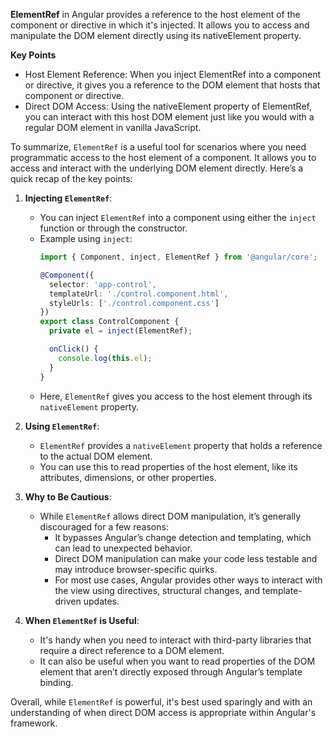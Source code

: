 **ElementRef** in Angular provides a reference to the host element of the component or directive in which it's injected. It allows you to access and manipulate the DOM element directly using its nativeElement property.

**Key Points**
- Host Element Reference: When you inject ElementRef into a component or directive, it gives you a reference to the DOM element that hosts that component or directive.
- Direct DOM Access: Using the nativeElement property of ElementRef, you can interact with this host DOM element just like you would with a regular DOM element in vanilla JavaScript.


To summarize, `ElementRef` is a useful tool for scenarios where you need programmatic access to the host element of a component. It allows you to access and interact with the underlying DOM element directly. Here’s a quick recap of the key points:

1. **Injecting `ElementRef`**:
   - You can inject `ElementRef` into a component using either the `inject` function or through the constructor.
   - Example using `inject`:
     ```typescript
     import { Component, inject, ElementRef } from '@angular/core';

     @Component({
       selector: 'app-control',
       templateUrl: './control.component.html',
       styleUrls: ['./control.component.css']
     })
     export class ControlComponent {
       private el = inject(ElementRef);

       onClick() {
         console.log(this.el);
       }
     }
     ```
   - Here, `ElementRef` gives you access to the host element through its `nativeElement` property.

2. **Using `ElementRef`**:
   - `ElementRef` provides a `nativeElement` property that holds a reference to the actual DOM element.
   - You can use this to read properties of the host element, like its attributes, dimensions, or other properties.

3. **Why to Be Cautious**:
   - While `ElementRef` allows direct DOM manipulation, it’s generally discouraged for a few reasons:
     - It bypasses Angular’s change detection and templating, which can lead to unexpected behavior.
     - Direct DOM manipulation can make your code less testable and may introduce browser-specific quirks.
     - For most use cases, Angular provides other ways to interact with the view using directives, structural changes, and template-driven updates.

4. **When `ElementRef` is Useful**:
   - It's handy when you need to interact with third-party libraries that require a direct reference to a DOM element.
   - It can also be useful when you want to read properties of the DOM element that aren’t directly exposed through Angular’s template binding.

Overall, while `ElementRef` is powerful, it's best used sparingly and with an understanding of when direct DOM access is appropriate within Angular's framework.
